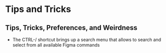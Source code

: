 # Tips and Tricks

## Tips, Tricks, Preferences, and Weirdness

- The CTRL-/ shortcut brings up a search menu that allows to search and select from all available Figma commands